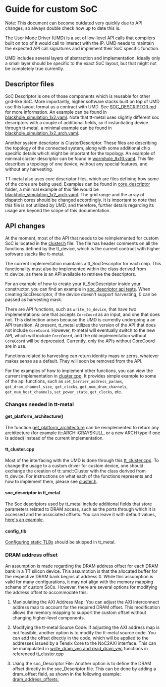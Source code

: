 # Guide for custom SoC

Note: This document can become outdated very quickly due to API changes, so always double check how up to date this is.

The User Mode Driver (UMD) is a set of low-level API calls that compilers built on top of it would call to interact with the IP.
UMD needs to maintain the expected API call signatures and implement their SoC specific function.

UMD includes several layers of abstraction and implementation. Ideally only a small layer should be specific to the exact SoC layout, but that might not be completely true currently.

## Descriptor files

SoC Descriptor is one of those components which is reusable for other grid-like SoC. More importantly, higher software stacks built on top of UMD use this layout format as a contract with UMD. See [SOC_DESCRIPTOR.md](./SOC_DESCRIPTOR.md) for more information. An example 
can be found in [blackhole_simulation_1x2.yaml](../tests/soc_descs/blackhole_simulation_1x2.yaml). Note that tt-metal uses slightly different soc descriptors with a couple of additional fields, so if instantiating device through tt-metal, a minimal example can be found in [blackhole_simulation_1x2_arch.yaml](https://github.com/tenstorrent/tt-metal/blob/main/tt_metal/soc_descriptors/blackhole_simulation_1x2_arch.yaml).

Another system descriptor is ClusterDescriptor. These files are describing the topology of the connected system, along with some additional chip specific details which might be important for the topology. An example of minimal cluster descriptor can be found in [wormhole_8x10.yaml](../tests/api/cluster_descriptor_examples/wormhole_N150.yaml). This file describes a topology of one device, without any special features, and without any harvesting.

TT-metal also uses core descriptor files, which are files defining how some of the cores are being used. Examples can be found in [core_descriptor](https://github.com/tenstorrent/tt-metal/blob/main/tt_metal/core_descriptors) folder, a minimal example of this file would be [blackhole_simulation_1x2_arch.yaml](https://github.com/tenstorrent/tt-metal/blob/main/tt_metal/core_descriptors/blackhole_simulation_1x2_arch.yaml). The grid range and the array of dispatch cores should be changed accordingly.
It is important to note that this file is not utilized by UMD, and therefore, further details regarding its usage are beyond the scope of this documentation.


## API changes

At the moment, most of the API that needs to be reimplemented for custom SoC is located in the [cluster.h](../device/api/umd/device/cluster.h) file. The file has header comments on all the functions defined by the tt_device, which is the current contract with higher software stacks like tt-metal.

The current implementation maintains a tt_SocDescriptor for each chip. This functionality must also be implemented within the class derived from tt_device, as there is an API available to retrieve the descriptors.

For an example of how to create your tt_SocDescriptor inside your constructor, you can find an example in [soc_descriptor api tests](../tests/api/test_soc_descriptor.cpp). When creating SocDescriptor, if the device doesn't support harvesting, 0 can be passed as harvesting mask.

There are API functions, such as `write_to_device`, that have two implementations: one that accepts `CoreCoord` as an input, and one that does not. This distinction arises because the UMD is currently undergoing a an API transition. At present, tt_metal utilizes the version of the API that does not include `CoreCoord`. However, tt-metal will eventually switch to the new API, which will include `CoreCoord`, and the old implementation without `CoreCoord` will be deprecated. Currently, only the APIs without CoreCoord are in use.

Functions related to harvesting can return identity maps or zeros, whatever makes sense as a default. They will soon be removed from the API.

For the examples of how to implement other functions, you can view the current implementation in [cluster.cpp](../device/cluster.cpp). It provides simple example to some of the api functions, such as `set_barrier_address_params`, `get_dram_channel_size`,` get_clocks`, `get_num_dram_channels`, `get_num_host_channels`, `set_power_state`, `get_clocks`, etc.

### Changes needed in tt-metal

#### get_platform_architecture()
The function [get_platform_architecture](https://github.com/tenstorrent/tt-metal/blob/9edf9a0cac90d4f89262165dbe3fc4f4feac18be/tt_metal/api/tt-metalium/get_platform_architecture.hpp#L50) can be reimplemented to return any architecture (for example tt::ARCH::GRAYSKULL, or a new ARCH type if one is added) instead of the current implementation.

#### tt_cluster.cpp

Most of the interfacing with the UMD is done through this [tt_cluster.cpp](https://github.com/tenstorrent/tt-metal/blob/main/tt_metal/llrt/tt_cluster.cpp). To change the usage to a custom driver for custom device, one should exchange the creation of tt::umd::Cluster
with the class derived from tt_device. For instructions on what each of the functions represents and how to implement them, please see [cluster.h](../device/api/umd/device/cluster.h).

#### soc_descriptor in tt_metal

The Soc descriptors used by tt_metal include additional fields that store parameters related to DRAM access, such as the ports through which it is accessed and the associated offsets. You can leave it with default values, [here's an example](https://github.com/tenstorrent/tt-metal/blob/783d35aea7df03f9927934ec7b9a640a8032d371/tt_metal/soc_descriptors/blackhole_simulation_1x2_arch.yaml#L14C1-L21C8).

#### config_tlb

[Configuring static TLBs](https://github.com/tenstorrent/tt-metal/blob/main/tt_metal/llrt/tt_cluster.cpp#L295) should be skipped in tt_metal.

### DRAM address offset
An assumption is made regarding the DRAM address offset for each DRAM bank in a TT silicon device. This assumption is that the allocated buffer for the respective DRAM bank begins at address 0. While this assumption is valid for many configurations, it may not align with the memory mapping scheme of custom SoCs. However, there are several options for modifying the address offset to accommodate this:

1. Manipulating the AXI Address Map:
You can adjust the AXI interconnect address map to account for the required DRAM offset. This modification allows the memory mapping to support the custom offset without changing higher-level components.

2. Modifying the tt-metal Source Code:
If adjusting the AXI address map is not feasible, another option is to modify the tt-metal source code. You can add the offset directly in the code, which will be applied to the addresses issued by a Tensix Core to the NoC2AXI interface.
This can be manipulated in [write_dram_vec and read_dram_vec](https://github.com/tenstorrent/tt-metal/blob/9edf9a0cac90d4f89262165dbe3fc4f4feac18be/tt_metal/llrt/tt_cluster.cpp#L506C1-L539C2) functions in referenced tt_cluster.cpp 

3. Using the soc_Descriptor File:
Another option is to define the DRAM offset directly in the soc_Descriptor file. This can be done by adding a dram_offset field, as shown in the following example:
[dram_address_offsets:](https://github.com/tenstorrent/tt-metal/blob/6c87f4c91a9ab7078af8da6513929f7ce121f2b3/tt_metal/soc_descriptors/blackhole_140_arch.yaml#L33-L34)
